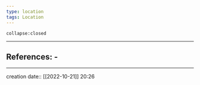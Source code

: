 ```yaml
---
type: location
tags: Location
---
```




```ad-ooc
collapse:closed
```

___ 
## References: - 
--- 
creation date:: [[2022-10-21]] 20:26
